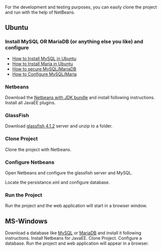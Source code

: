 For the development and testing purposes, you can easily clone the project and run with the help of NetBeans.

 

## Ubuntu
### Install MySQL OR MariaDB (or anything else you like) and configure
* [How to Install MySQL in Ubuntu](https://github.com/hmislk/hmis/wiki/Install-MySQL-in-Ubuntu)
* [How to Install Maria in Ubuntu](https://github.com/hmislk/hmis/wiki/Install-MariaDB-in-Ubuntu)
* [How to secure MySQL/MariaDB](https://github.com/hmislk/hmis/wiki/Secure-MySQL)
* [How to Configure MySQL/Maria](https://github.com/hmislk/hmis/wiki/Database-Configuration)

### Netbeans

Download the [Netbeans with JDK bundle](https://www.oracle.com/technetwork/java/javase/downloads/jdk-netbeans-jsp-3413139-esa.html) and install following instructions. Install all JavaEE plugins.

### GlassFish
Download [glassfish 4.1.2](http://download.oracle.com/glassfish/4.1.2/release/glassfish-4.1.2.zip) server and unzip to a folder. 


### Clone Project

Clone the project with Netbeans. 

### Configure Netbeans

Open Netbeans and configure the glassfish server and MySQL.
 
Locate the persistance.xml and configure database. 

### Run the Project

Run the project and the web application will start in a browser window.


## MS-Windows

Download a database like [MySQL](https://dev.mysql.com/downloads/mysql/) or [MariaDB](https://downloads.mariadb.org/) and install it following instructions. Install Netbeans for JavaEE. Clone Project. Configure a database. Run the project and web application will appear in a browser.




